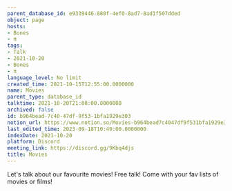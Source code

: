 ```yaml
---
parent_database_id: e9339446-880f-4ef0-8ad7-8ad1f507dded
object: page
hosts:
- Bones
- π
tags:
- Talk
- 2021-10-20
- Bones
- π
language_level: No limit
created_time: 2021-10-15T12:55:00.0000000
name: Movies
parent_type: database_id
talktime: 2021-10-20T21:00:00.0000000
archived: false
id: b964bead-7c40-47df-9f53-1bfa1929e303
notion_url: https://www.notion.so/Movies-b964bead7c4047df9f531bfa1929e303
last_edited_time: 2023-09-18T10:49:00.0000000
indexDate: 2021-10-20
platform: Discord
meeting_link: https://discord.gg/9Kbq4djs
title: Movies
---
```


Let's talk about our favourite movies!
Free talk! Come with your fav lists of movies or films!


